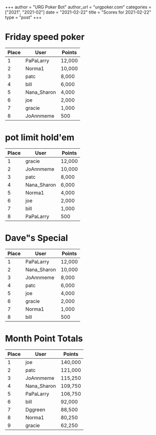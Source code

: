 +++
author = "URG Poker Bot"
author_url = "urgpoker.com"
categories = ["2021", "2021-02"]
date = "2021-02-22"
title = "Scores for 2021-02-22"
type = "post"
+++
# Friday speed poker

| Place | User | Points |
|-------|------|--------|
| 1 | PaPaLarry | 12,000 |
| 2 | Norma1 | 10,000 |
| 3 | patc | 8,000 |
| 4 | bill | 6,000 |
| 5 | Nana_Sharon | 4,000 |
| 6 | joe | 2,000 |
| 7 | gracie | 1,000 |
| 8 | JoAnnmeme | 500 |

# pot limit hold'em

| Place | User | Points |
|-------|------|--------|
| 1 | gracie | 12,000 |
| 2 | JoAnnmeme | 10,000 |
| 3 | patc | 8,000 |
| 4 | Nana_Sharon | 6,000 |
| 5 | Norma1 | 4,000 |
| 6 | joe | 2,000 |
| 7 | bill | 1,000 |
| 8 | PaPaLarry | 500 |

# Dave"s Special

| Place | User | Points |
|-------|------|--------|
| 1 | PaPaLarry | 12,000 |
| 2 | Nana_Sharon | 10,000 |
| 3 | JoAnnmeme | 8,000 |
| 4 | patc | 6,000 |
| 5 | joe | 4,000 |
| 6 | gracie | 2,000 |
| 7 | Norma1 | 1,000 |
| 8 | bill | 500 |

# Month Point Totals

| Place | User | Points |
|-------|------|--------|
| 1 | joe | 140,000 |
| 2 | patc | 121,000 |
| 3 | JoAnnmeme | 115,250 |
| 4 | Nana_Sharon | 109,750 |
| 5 | PaPaLarry | 106,750 |
| 6 | bill | 92,000 |
| 7 | Dggreen | 88,500 |
| 8 | Norma1 | 80,250 |
| 9 | gracie | 62,250 |
